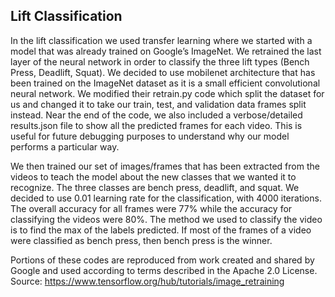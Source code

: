 ## Lift Classification

In the lift classification we used transfer learning where we started with a model that was already trained on Google’s ImageNet. We retrained the last layer of the neural network in order to classify the three lift types (Bench Press, Deadlift, Squat). We decided to use mobilenet architecture that has been trained on the ImageNet dataset as it is a small efficient convolutional neural network. We modified their retrain.py code which split the dataset for us and changed it to take our train, test, and validation data frames split instead. Near the end of the code, we also included a verbose/detailed results.json file to show all the predicted frames for each video. This is useful for future debugging purposes to understand why our model performs a particular way. 

We then trained our set of images/frames that has been extracted from the videos to teach the model about the new classes that we wanted it to recognize. The three classes are bench press, deadlift, and squat. We decided to use 0.01 learning rate for the classification, with 4000 iterations. The overall accuracy for all frames were 77% while the accuracy for classifying the videos were 80%. The method we used to classify the video is to find the max of the labels predicted. If most of the frames of a video were classified as bench press, then bench press is the winner. 

Portions of these codes are reproduced from work created and shared by Google and used according to terms described in the Apache 2.0 License.
Source: https://www.tensorflow.org/hub/tutorials/image_retraining

